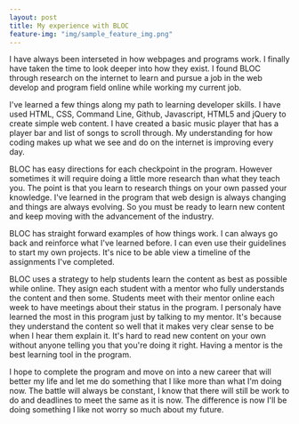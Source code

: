 ```yaml
---
layout: post
title: My experience with BLOC
feature-img: "img/sample_feature_img.png"
---
```


I have always been interseted in how webpages and programs work. I finally have taken the time to look deeper into how they exist.
I found BLOC through research on the internet to learn and pursue a job in the web develop and program field online while working my current job. 

I've learned a few things along my path to learning developer skills. I have used HTML, CSS, Command Line, Github, Javascript, HTML5 and jQuery to create simple web content. I have created a basic music player that has a player bar and list of songs to scroll through. My understanding for how coding makes up what we see and do on the internet is improving every day.

BLOC has easy directions for each checkpoint in the program. However sometimes it will require doing a little more research than what they teach you. The point is that you learn to research things on your own passed your knowledge. I've learned in the program that web design is always changing and things are always evolving. So you must be ready to learn new content and keep moving with the advancement of the industry.

BLOC has straight forward examples of how things work. I can always go back and reinforce what I've learned before. I can even use their guidelines to start my own projects. It's nice to be able view a timeline of the assignments I've completed.

BLOC uses a strategy to help students learn the content as best as possible while online. They asign each student with a mentor who fully understands the content and then some. Students meet with their mentor online each week to have meetings about their status in the program. I personaly have learned the most in this program just by talking to my mentor. It's because they understand the content so well that it makes very clear sense to be when I hear them explain it. It's hard to read new content on your own without anyone telling you that you're doing it right. Having a mentor is the best learning tool in the program.

I hope to complete the program and move on into a new career that will better my life and let me do something that I like more than what I'm doing now. The battle will always be constant, I know that there will still be work to do and deadlines to meet the same as it is now. The difference is now I'll be doing something I like not worry so much about my future. 
